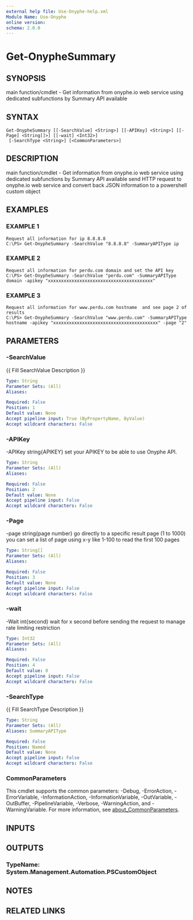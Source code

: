 ```yaml
---
external help file: Use-Onyphe-help.xml
Module Name: Use-Onyphe
online version:
schema: 2.0.0
---
```


# Get-OnypheSummary

## SYNOPSIS
main function/cmdlet - Get information from onyphe.io web service using dedicated subfunctions by Summary API available

## SYNTAX

```
Get-OnypheSummary [[-SearchValue] <String>] [[-APIKey] <String>] [[-Page] <String[]>] [[-wait] <Int32>]
 [-SearchType <String>] [<CommonParameters>]
```

## DESCRIPTION
main function/cmdlet - Get information from onyphe.io web service using dedicated subfunctions by Summary API available
send HTTP request to onyphe.io web service and convert back JSON information to a powershell custom object

## EXAMPLES

### EXAMPLE 1
```
Request all information for ip 8.8.8.8 
C:\PS> Get-OnypheSummary -SearchValue "8.8.8.8" -SummaryAPIType ip
```

### EXAMPLE 2
```
Request all information for perdu.com domain and set the API key
C:\PS> Get-OnypheSummary -SearchValue "perdu.com" -SummaryAPIType domain -apikey "xxxxxxxxxxxxxxxxxxxxxxxxxxxxxxxxxxxxxxxx"
```

### EXAMPLE 3
```
Request all information for www.perdu.com hostname  and see page 2 of results
C:\PS> Get-OnypheSummary -SearchValue "www.perdu.com" -SummaryAPIType hostname -apikey "xxxxxxxxxxxxxxxxxxxxxxxxxxxxxxxxxxxxxxxx" -page "2"
```

## PARAMETERS

### -SearchValue
{{ Fill SearchValue Description }}

```yaml
Type: String
Parameter Sets: (All)
Aliases:

Required: False
Position: 1
Default value: None
Accept pipeline input: True (ByPropertyName, ByValue)
Accept wildcard characters: False
```

### -APIKey
-APIKey string{APIKEY}
set your APIKEY to be able to use Onyphe API.

```yaml
Type: String
Parameter Sets: (All)
Aliases:

Required: False
Position: 2
Default value: None
Accept pipeline input: False
Accept wildcard characters: False
```

### -Page
-page string{page number}
go directly to a specific result page (1 to 1000)
you can set a list of page using x-y like 1-100 to read the first 100 pages

```yaml
Type: String[]
Parameter Sets: (All)
Aliases:

Required: False
Position: 3
Default value: None
Accept pipeline input: False
Accept wildcard characters: False
```

### -wait
-Wait int{second}
wait for x second before sending the request to manage rate limiting restriction

```yaml
Type: Int32
Parameter Sets: (All)
Aliases:

Required: False
Position: 4
Default value: 0
Accept pipeline input: False
Accept wildcard characters: False
```

### -SearchType
{{ Fill SearchType Description }}

```yaml
Type: String
Parameter Sets: (All)
Aliases: SummaryAPIType

Required: False
Position: Named
Default value: None
Accept pipeline input: False
Accept wildcard characters: False
```

### CommonParameters
This cmdlet supports the common parameters: -Debug, -ErrorAction, -ErrorVariable, -InformationAction, -InformationVariable, -OutVariable, -OutBuffer, -PipelineVariable, -Verbose, -WarningAction, and -WarningVariable. For more information, see [about_CommonParameters](http://go.microsoft.com/fwlink/?LinkID=113216).

## INPUTS

## OUTPUTS

### TypeName: System.Management.Automation.PSCustomObject
## NOTES

## RELATED LINKS
